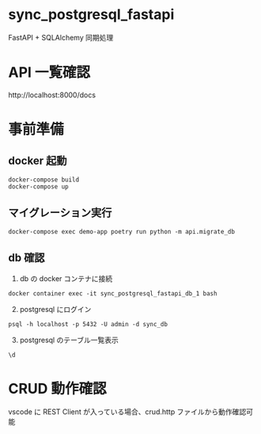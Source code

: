 # sync_postgresql_fastapi

FastAPI + SQLAlchemy 同期処理

# API 一覧確認

http://localhost:8000/docs

# 事前準備

## docker 起動

```
docker-compose build
docker-compose up

```

## マイグレーション実行

```
docker-compose exec demo-app poetry run python -m api.migrate_db
```

## db 確認

1. db の docker コンテナに接続

```
docker container exec -it sync_postgresql_fastapi_db_1 bash
```

2. postgresql にログイン

```
psql -h localhost -p 5432 -U admin -d sync_db
```

3. postgresql のテーブル一覧表示

```
\d
```

# CRUD 動作確認

vscode に REST Client が入っている場合、crud.http ファイルから動作確認可能
